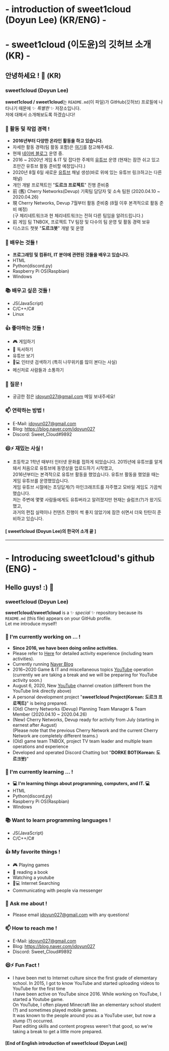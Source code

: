 # - introduction of sweet1cloud (Doyun Lee) (KR/ENG) -
# - sweet1cloud (이도윤)의 깃허브 소개 (KR) -
## 안녕하세요 ! 👋 (KR)
### sweet1cloud (Doyun Lee)

**sweet1cloud / sweet1cloud**는 `README.md`(이 파일)가 GitHub(깃허브) 프로필에 나타나기 때문에 ✨ _특별한_ ✨ 저장소입니다.</br>
저에 대해서 소개해보도록 하겠습니다!

### 🔭 활동 및 작업 경력 !
 - **2016년부터 다양한 온라인 활동을 하고 있습니다.**
 - 자세한 활동 경력(팀 활동 포함)은 [여기](https://hirool.tistory.com/44)를 참고해주세요.<br/>
 - 현재 [네이버 블로그](https://blog.naver.com/idoyun027) 운영 중.
 - 2016 ~ 2020년 게임 & IT 및 잡다한 주제의 [유튜브](https://www.youtube.com/channel/UC1v2JDiftMw7epyndnVA_Bg) 운영 (현재는 잠깐 쉬고 있고 조만간 유튜브 활동 준비할 예정입니다.)
 - 2020년 8월 6일 새로운 [유튜브](https://www.youtube.com/channel/UCOwQzRHUr1xvPHadDBR0--g) 채널 생성(바로 위에 있는 유튜브 링크하고는 다른 채널)
 - 개인 개발 프로젝트인 "**도르크 프로젝트**" 진행 준비중
 - 前 (舊) Cherry Networks(Devup) 기획팀 담당자 및 소속 팀원 (2020.04.10 ~ 2020.04.26)<br/>
 - 現 Cherry Networks, Devup 7월부터 활동 준비중 (8월 이후 본격적으로 활동 준비 예정)<br/>
   (구 체리네트워크과 현 체리네트워크는 전혀 다른 팀임을 알려드립니다.)
 - 前 게임 팀 TNBOX, 프로젝트 TV 팀장 및 다수의 팀 운영 및 활동 경력 보유
 - 디스코드 챗봇 "**도르크봇**" 개발 및 운영

### 🌱 배우는 것들 !
 - **프로그래밍 및 컴퓨터, IT 분야에 관련된 것들을 배우고 있습니다.**
 - HTML
 - Python(discord.py)
 - Raspberry Pi OS(Raspbian)
 - Windows
### 📚 배우고 싶은 것들 !
 - JS(JavaScript)
 - C/C++/C#
 - Linux
### 👍 좋아하는 것들 !
 - 🎮 게임하기
 - 📖 독서하기
 - 유튜브 보기
 - 🔎💻 인터넷 검색하기 (특히 나무위키를 많이 본다는 사실)
 - 메신저로 사람들과 소통하기
### 💬 질문 !
 - 궁금한 점은 idoyun027@gmail.com 메일 보내주세요!
### 📫 연락하는 방법 !
 - E-Mail: idoyun027@gmail.com
 - Blog: https://blog.naver.com/idoyun027
 - Discord: Sweet_Cloud#9892
### 😄⚡ 재밌는 사실 !
 - 초등학교 1학년 때부터 인터넷 문화를 접하게 되었습니다. 2015년에 유튜브를 알게 돼서 처음으로 유튜브에 동영상을 업로드하기 시작했고,<br/>
   2016년부터는 본격적으로 유튜브 활동을 했었습니다. 유튜브 활동을 했었을 때는 게임 유튜브를 운영했었습니다.<br/>
   게임 유튜브 시절에는 초딩답게(?) 마인크래프트를 자주했고 모바일 게임도 가끔씩 했습니다.<br/>
   저는 주변에 몇몇 사람들에게도 유튜버라고 알려졌지만 현재는 슬럼프(?)가 왔기도 했고,<br/>
   과거의 편집 실력이나 컨텐츠 진행이 썩 좋지 않았기에 잠깐 쉬면서 더욱 탄탄히 준비하고 있습니다.
   
#### [ **sweet1cloud (Doyun Lee)의 한국어 소개 끝** ]
   
<hr/>

# - Introducing sweet1cloud's github (ENG) -
## Hello guys! :) 👋
### sweet1cloud (Doyun Lee)

**sweet1cloud/sweet1cloud** is a ✨ _special_ ✨ repository because its `README.md` (this file) appears on your GitHub profile.<br/>
Let me introduce myself!

### 🔭 I'm currently working on ... !
 - **Since 2016, we have been doing online activities.**
 - Please refer to [Here](https://hirool.tistory.com/44) for detailed activity experience (including team activities).<br/>
 - Currently running [Naver Blog](https://blog.naver.com/idoyun027)
 - 2016~2020 Game & IT and miscellaneous topics [YouTube](https://www.youtube.com/channel/UC1v2JDiftMw7epyndnVA_Bg) operation<br/>
   (currently we are taking a break and we will be preparing for YouTube activity soon.)
 - August 6, 2020, New [YouTube](https://www.youtube.com/channel/UCOwQzRHUr1xvPHadDBR0--g) channel creation (different from the YouTube link directly above)
 - A personal development project "**sweet1cloud Project(Korean: 도르크 프로젝트)**" is being prepared.
 - (Old) Cherry Networks (Devup) Planning Team Manager & Team Member (2020.04.10 ~ 2020.04.26)<br/>
 - (New) Cherry Networks, Devup ready for activity from July (starting in earnest after August)<br/>
   (Please note that the previous Cherry Network and the current Cherry Network are completely different teams.)
 - (Old) game team TNBOX, project TV team leader and multiple team operations and experience
 - Developed and operated Discord Chatting bot "**DORKE BOT(Korean: 도르크봇)**"

### 🌱 I'm currently learning ... !
 -  **💻 I'm learning things about programming, computers, and IT. 💻** 
 - HTML
 - Python(discord.py)
 - Raspberry Pi OS(Raspbian)
 - Windows
### 📚 Want to learn programming languages !
 - JS(JavaScript)
 - C/C++/C#
### 👍 My favorite things !
 - 🎮 Playing games
 - 📖 reading a book
 - Watching a youtube
 - 🔎💻 Internet Searching
 - Communicating with people via messenger
### 💬 Ask me about !
 - Please email idoyun027@gmail.com with any questions!
### 📫 How to reach me !
 - E-Mail: idoyun027@gmail.com
 - Blog: https://blog.naver.com/idoyun027
 - Discord: Sweet_Cloud#9892
### 😄⚡ Fun Fact !
 - I have been met to Internet culture since the first grade of elementary school. In 2015, I got to know YouTube and started uploading videos to YouTube for the first time<br/>
   I have been active on YouTube since 2016. While working on YouTube, I started a Youtube game.<br/>
   On YouTube, I often played Minecraft like an elementary school student (?) and sometimes played mobile games.<br/>
   It was known to the people around you as a YouTube user, but now a slump (?) occurred.<br/>
   Past editing skills and content progress weren't that good, so we're taking a break to get a little more prepared.
   
#### [**End of English introduction of sweet1cloud (Doyun Lee)**]
